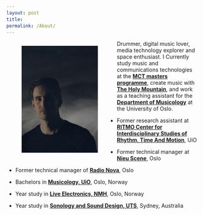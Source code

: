 ```yaml
---
layout: post
title:
permalink: /About/
---
```


<figure style="float: left; margin-right: 50px;">
   <img src="/assets/img/portrett.jpg" alt="Aleksander Tidemann"
   title="Aleksander Tidemann" width="200"/>
   <figcaption></figcaption>
</figure>


Drummer, digital music lover, media technology explorer and space enthusiast. I Currently study music and communications technologies at the [**MCT masters programme**](https://mct-master.github.io/), create music with [**The Holy Mountain**](https://www.theholymountain.net/), and work as a teaching assistant for the [**Department of Musicology**](https://www.hf.uio.no/imv/english/) at the University of Oslo.

* Former research assistant at [**RITMO Center for Interdisciplinary Studies of Rhythm, Time And Motion**](https://www.uio.no/ritmo/english/), UiO
* Former technical manager at [**Nieu Scene**](https://nieuscene.no/), Oslo
* Former technical manager of [**Radio Nova**](https://radionova.no/), Oslo


* Bachelors in [**Musicology, UiO**](https://www.hf.uio.no/imv/english/), Oslo, Norway
* Year study in [**Live Electronics, NMH**](https://nmh.no/studier/videreutdanning/live_electronics_musikkteknologi_for_utovere), Oslo, Norway
* Year study in [**Sonology and Sound Design, UTS**](https://www.uts.edu.au/future-students/find-a-course/bachelor-music-and-sound-design), Sydney, Australia
